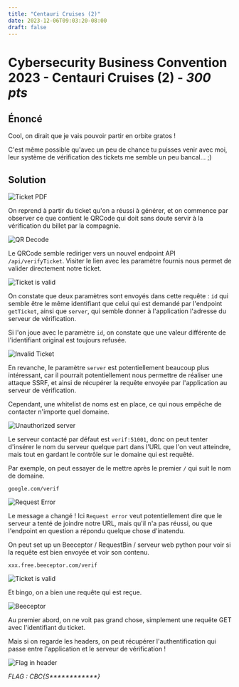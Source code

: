 ```yaml
---
title: "Centauri Cruises (2)"
date: 2023-12-06T09:03:20-08:00
draft: false
---
```


# Cybersecurity Business Convention 2023 - Centauri Cruises (2) - *300 pts*

## Énoncé

Cool, on dirait que je vais pouvoir partir en orbite gratos !

C'est même possible qu'avec un peu de chance tu puisses venir avec moi, leur système de vérification des tickets me semble un peu bancal... ;)

## Solution

![Ticket PDF](/images/003/11.png)

On reprend à partir du ticket qu'on a réussi à générer, et on commence par observer ce que contient le QRCode qui doit sans doute servir à la vérification du billet par la compagnie.

![QR Decode](/images/003/12.png)

Le QRCode semble rediriger vers un nouvel endpoint API `/api/verifyTicket`. Visiter le lien avec les paramètre fournis nous permet de valider directement notre ticket.

![Ticket is valid](/images/003/13.png)

On constate que deux paramètres sont envoyés dans cette requête : `id` qui semble être le même identifiant que celui qui est demandé par l'endpoint `getTicket`, ainsi que `server`, qui semble donner à l'application l'adresse du serveur de vérification.

Si l'on joue avec le paramètre `id`, on constate que une valeur différente de l'identifiant original est toujours refusée.

![Invalid Ticket](/images/003/14.png)

En revanche, le paramètre `server` est potentiellement beaucoup plus intéressant, car il pourrait potentiellement nous permettre de réaliser une attaque SSRF, et ainsi de récupérer la requête envoyée par l'application au serveur de vérification.

Cependant, une whitelist de noms est en place, ce qui nous empêche de contacter n'importe quel domaine.

![Unauthorized server](/images/003/15.png)

Le serveur contacté par défaut est `verif:51001`, donc on peut tenter d'insérer le nom du serveur quelque part dans l'URL que l'on veut atteindre, mais tout en gardant le contrôle sur le domaine qui est requêté.

Par exemple, on peut essayer de le mettre après le premier `/` qui suit le nom de domaine.

```
google.com/verif
```

![Request Error](/images/003/16.png)

Le message a changé ! Ici `Request error` veut potentiellement dire que le serveur a tenté de joindre notre URL, mais qu'il n'a pas réussi, ou que l'endpoint en question a répondu quelque chose d'inatendu.

On peut set up un Beeceptor / RequestBin / serveur web python pour voir si la requête est bien envoyée et voir son contenu.

```
xxx.free.beeceptor.com/verif
```

![Ticket is valid](/images/003/17.png)

Et bingo, on a bien une requête qui est reçue.

![Beeceptor](/images/003/18.png)

Au premier abord, on ne voit pas grand chose, simplement une requête GET avec l'identifiant du ticket.

Mais si on regarde les headers, on peut récupérer l'authentification qui passe entre l'application et le serveur de vérification !

![Flag in header](/images/003/19.png)

*FLAG : CBC{S\*\*\*\*\*\*\*\*\*\*\*\*}*
